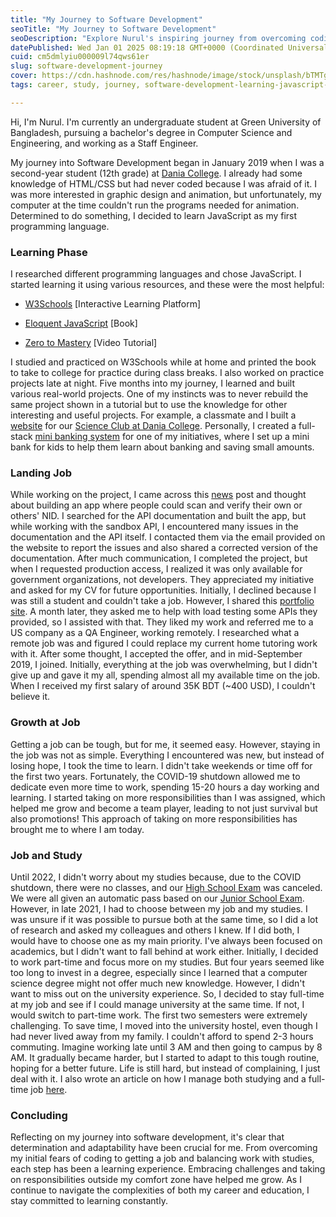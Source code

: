 ```yaml
---
title: "My Journey to Software Development"
seoTitle: "My Journey to Software Development"
seoDescription: "Explore Nurul's inspiring journey from overcoming coding fears to balancing a full-time job and university studies in software development"
datePublished: Wed Jan 01 2025 08:19:18 GMT+0000 (Coordinated Universal Time)
cuid: cm5dmlyiu000009l74qws61er
slug: software-development-journey
cover: https://cdn.hashnode.com/res/hashnode/image/stock/unsplash/bTMTggEt5s4/upload/06145c76455b616e84f4462964fddd01.jpeg
tags: career, study, journey, software-development-learning-javascript-career-journey-balancing-work-and-study-remote-work-personal-growth-university-experience-overcoming-challenges-determination-and-adaptability

---
```


Hi, I'm Nurul. I'm currently an undergraduate student at Green University of Bangladesh, pursuing a bachelor's degree in Computer Science and Engineering, and working as a Staff Engineer.

My journey into Software Development began in January 2019 when I was a second-year student (12th grade) at [Dania College](https://www.facebook.com/OfficialDUC/). I already had some knowledge of HTML/CSS but had never coded because I was afraid of it. I was more interested in graphic design and animation, but unfortunately, my computer at the time couldn't run the programs needed for animation. Determined to do something, I decided to learn JavaScript as my first programming language.

### Learning Phase

I researched different programming languages and chose JavaScript. I started learning it using various resources, and these were the most helpful:

* [W3Schools](https://www.w3schools.com/) \[Interactive Learning Platform\]
    
* [Eloquent JavaScript](https://eloquentjavascript.net/) \[Book\]
    
* [Zero to Mastery](https://zerotomastery.io/courses/coding-bootcamp/) \[Video Tutorial\]
    

I studied and practiced on W3Schools while at home and printed the book to take to college for practice during class breaks. I also worked on practice projects late at night. Five months into my journey, I learned and built various real-world projects. One of my instincts was to never rebuild the same project shown in a tutorial but to use the knowledge for other interesting and useful projects. For example, a classmate and I built a [website](https://scienceclubofdaniacollege.github.io/) for our [Science Club at Dania College](https://www.facebook.com/ScienceClubofDaniaCollege/). Personally, I created a full-stack [mini banking system](https://github.com/nurulhudaapon/bank-management-system) for one of my initiatives, where I set up a mini bank for kids to help them learn about banking and saving small amounts.

### Landing Job

While working on the project, I came across this [news](https://www.dhakatribune.com/bangladesh/government-affairs/182419/joy-launches-nid-verification-gateway-server) post and thought about building an app where people could scan and verify their own or others' NID. I searched for the API documentation and built the app, but while working with the sandbox API, I encountered many issues in the documentation and the API itself. I contacted them via the email provided on the website to report the issues and also shared a corrected version of the documentation. After much communication, I completed the project, but when I requested production access, I realized it was only available for government organizations, not developers. They appreciated my initiative and asked for my CV for future opportunities. Initially, I declined because I was still a student and couldn't take a job. However, I shared this [portfolio site](https://nurulhudaapon.github.io/nurulhudaapon/archives/legacy-portfolio/pages/resume.html). A month later, they asked me to help with load testing some APIs they provided, so I assisted with that. They liked my work and referred me to a US company as a QA Engineer, working remotely. I researched what a remote job was and figured I could replace my current home tutoring work with it. After some thought, I accepted the offer, and in mid-September 2019, I joined. Initially, everything at the job was overwhelming, but I didn't give up and gave it my all, spending almost all my available time on the job. When I received my first salary of around 35K BDT (~400 USD), I couldn't believe it.

### Growth at Job

Getting a job can be tough, but for me, it seemed easy. However, staying in the job was not as simple. Everything I encountered was new, but instead of losing hope, I took the time to learn. I didn't take weekends or time off for the first two years. Fortunately, the COVID-19 shutdown allowed me to dedicate even more time to work, spending 15-20 hours a day working and learning. I started taking on more responsibilities than I was assigned, which helped me grow and become a team player, leading to not just survival but also promotions! This approach of taking on more responsibilities has brought me to where I am today.

### Job and Study

Until 2022, I didn't worry about my studies because, due to the COVID shutdown, there were no classes, and our [High School Exam](https://en.wikipedia.org/wiki/Higher_Secondary_Certificate) was canceled. We were all given an automatic pass based on our [Junior School Exam](https://en.wikipedia.org/wiki/Junior_School_Certificate). However, in late 2021, I had to choose between my job and my studies. I was unsure if it was possible to pursue both at the same time, so I did a lot of research and asked my colleagues and others I knew. If I did both, I would have to choose one as my main priority. I've always been focused on academics, but I didn't want to fall behind at work either. Initially, I decided to work part-time and focus more on my studies. But four years seemed like too long to invest in a degree, especially since I learned that a computer science degree might not offer much new knowledge. However, I didn't want to miss out on the university experience. So, I decided to stay full-time at my job and see if I could manage university at the same time. If not, I would switch to part-time work. The first two semesters were extremely challenging. To save time, I moved into the university hostel, even though I had never lived away from my family. I couldn't afford to spend 2-3 hours commuting. Imagine working late until 3 AM and then going to campus by 8 AM. It gradually became harder, but I started to adapt to this tough routine, hoping for a better future. Life is still hard, but instead of complaining, I just deal with it. I also wrote an article on how I manage both studying and a full-time job [here](https://blog.nurulhudaapon.com/study-while-working-full-time).

### Concluding

Reflecting on my journey into software development, it's clear that determination and adaptability have been crucial for me. From overcoming my initial fears of coding to getting a job and balancing work with studies, each step has been a learning experience. Embracing challenges and taking on responsibilities outside my comfort zone have helped me grow. As I continue to navigate the complexities of both my career and education, I stay committed to learning constantly.
